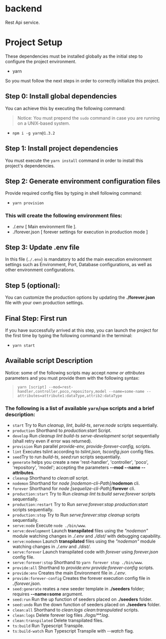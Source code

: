# backend
Rest Api service.

# Project Setup
These dependencies must be installed globally as the initial step to configure the project environment.
* yarn

So you must follow the next steps in order to correctly initialize this project.

## Step 0: Install global dependencies
You can achieve this by executing the following command:
> Notice: You must prepend the `sudo` command in case you are running on a UNIX-based system.
* `npm i -g yarn@1.3.2`

## Step 1: Install project dependencies
You must execute the `yarn install` command in order to install this project's dependencies.

## Step 2: Generate environment configuration files
Provide required config files by typing in shell following command:
* `yarn provision`
### This will create the following environment files:
* ./.env [ Main environment file ].
* ./forever.json [ forever settings for execution in production mode ]

## Step 3: Update .env file
In this file (`./.env`) is mandatory to add the main execution environment settings such as Environment, Port, Database configurations, as well as other environment configurations.

## Step 5 (optional):
You can customize the production options by updating the **./forever.json** file with your own production settings.

## Final Step: First run
If you have successfully arrived at this step, you can launch the project for the first time by typing the following command in the terminal:

* `yarn start`

## Available script Description
Notice: some of the following scripts may accept _name or attributes_ parameters and you must provide them with the following syntax:
> `yarn [script] --mod=rest-handler,controller,poco,repository,model --name=some-name --attributes=attribute1:dataType,attrib2:dataType`

### The following is a list of available `yarn`/`npm` scripts and a brief description:
- `start` Try to Run _cleanup_, _lint_, _build-ts_, _serve:node_ scripts sequentially.
- `production` Shorthand to _production:start_ Script.
- `develop` Run _cleanup_ _lint_ _build-ts_ _serve-development_ script sequentially (shall retry even if error was returned).
- `provision` Run parallel _provide-env, provide-forever-config,_ scripts.
- `lint` Executes tslint according to _tslint.json, tsconfig.json_ config files.
- `seed`Try to run _build-ts_, _seed:run_ scripts sequentially.
- `generate` helps you create a new 'rest-handler', 'controller', 'poco', 'repository', 'model'; accepting the parameters **--mod --name --attributes**.
- `cleanup` Shorthand to _clean:all_ script.
- `nodemon` Shorthand for _node [nodemon-cli-Path]/_**nodemon** cli.
- `forever` Shorthand for _node [sequelize-cli-Path]/_**forever** cli.
- `production:start` Try to Run _cleanup_ _lint_ _ts:build_ _serve:forever_ scripts sequentially.
- `production:restart` Try to Run _serve:forever:stop_ _production:start_ scripts sequentially.
- `production:stop` Try to Run _serve:forever:stop_ _cleanup_ scripts sequentially.
- `serve:node` Execute `node ./bin/www`.
- `serve:development` Launch **transpilated** files using the _"nodemon"_ module watching changes in _./.env_ and _./dist/_ with debugging capability.
- `serve:nodemon` Launch **transpilated** files using the _"nodemon"_ module watching changes in _./.env_ and _./dist/_.
- `serve:forever` Launch transpilated code with _forever_ using _forever.json_ config file.
- `serve:forever:stop` Shorthand to `yarn forever stop ./bin/www`.
- `provide:all` Shorthand to _provide:env_ _provide:forever-config_ scripts.
- `provide:env` Creates the main Environment file in _./.env_.
- `provide:forever-config` Creates the forever execution config file in _./forever.json_.
- `seed:generate` reates a new seeder template in __./seeders__ folder; requires __--name=some__ argument.
- `seed:run` Run the up function of seeders placed on __./seeders__ folder.
- `seed:undo` Run the down function of seeders placed on __./seeders__ folder.
- `clean:all` Shorthand to _clean:logs_ _clean:transpulated_ scripts.
- `clean:logs` Delete forever log files _./logs/**.log_.
- `clean:transpilated` Delete transpilated files.
- `ts:build` Run Typescript Transpile.
- `ts:build-watch` Run Typescript Transpile with _--watch_ flag.
